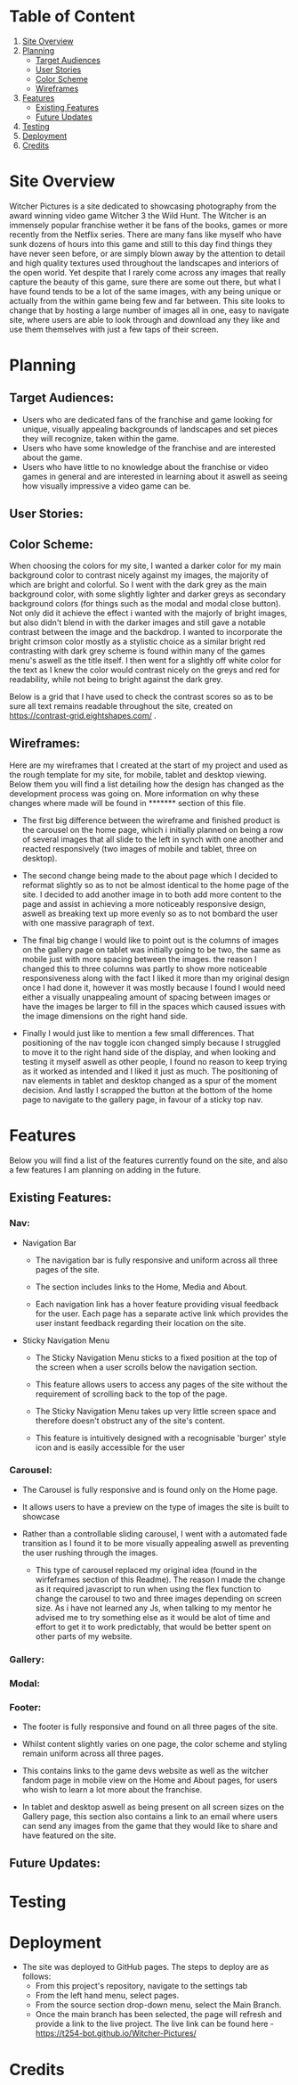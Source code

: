 # Table of Content
1. [Site Overview](#site-overview)
2. [Planning](#planning)
    * [Target Audiences](#target-audiences)
    * [User Stories](#user-stories)
    * [Color Scheme](#color-scheme)
    * [Wireframes](#wireframes)
3. [Features](#features)
    * [Existing Features](#existing-features)
    * [Future Updates](#future-updates)
4. [Testing](#testing)
5. [Deployment](#deployment)
6. [Credits](#credits)


# Site Overview 
Witcher Pictures is a site dedicated to showcasing photography from the award winning video game Witcher 3 the Wild Hunt. The Witcher is an immensely popular franchise wether it be fans of the books, games or more recently from the Netflix series. There are many fans like myself who have sunk dozens of hours into this game and still to this day find things they have never seen before, or are simply blown away by the attention to detail and high quality textures used throughout the landscapes and interiors of the open world. Yet despite that I rarely come across any images that really capture the beauty of this game, sure there are some out there, but what I have found tends to be a lot of the same images, with any being unique or actually from the within game being few and far between. This site looks to change that by hosting a large number of images all in one, easy to navigate site, where users are able to look through and download any they like and use them themselves with just a few taps of their screen.

# Planning 

## Target Audiences:
* Users who are dedicated fans of the franchise and game looking for unique, visually appealing backgrounds of landscapes and set pieces they will recognize, taken within the game.
* Users who have some knowledge of the franchise and are interested about the game.
* Users who have little to no knowledge about the franchise or video games in general and are interested in learning about it aswell as seeing how visually impressive a video game can be.
## User Stories:


## Color Scheme:

When choosing the colors for my site, I wanted a darker color for my main background color to contrast nicely against my images, the majority of which are bright and colorful. So I went with the dark grey as the main background color, with some slightly lighter and darker greys as secondary background colors (for things such as the modal and modal close button). Not only did it achieve the effect i wanted with the majorly of bright images, but also didn't blend in with the darker images and still gave a notable contrast between the image and the backdrop. I wanted to incorporate the bright crimson color mostly as a stylistic choice as a similar bright red contrasting with dark grey scheme is found within many of the games menu's aswell as the title itself. I then went for a slightly off white color for the text as I knew the color would contrast nicely on the greys and red for readability, while not being to bright against the dark grey.

Below is a grid that I have used to check the contrast scores so as to be sure all text remains readable throughout the site, created on https://contrast-grid.eightshapes.com/ .

## Wireframes:

Here are my wireframes that I created at the start of my project and used as the rough template for my site, for mobile, tablet and desktop viewing. Below them you will find a list detailing how the design has changed as the development process was going on. More information on why these changes where made will be found in ******* section of this file.


* The first big difference between the wireframe and finished product is the carousel on the home page, which i initially planned on being a row of several images that all slide to the left in synch with one another and reacted responsively (two images of mobile and tablet, three on desktop).

* The second change being made to the about page which I decided to reformat slightly so as to not be almost identical to the home page of the site. I decided to add another image in to both add more content to the page and assist in achieving a more noticeably responsive design, aswell as breaking text up more evenly so as to not bombard the user with one massive paragraph of text.

* The final big change I would like to point out is the columns of images on the gallery page on tablet was initially going to be two, the same as mobile just with more spacing between the images. the reason I changed this to three columns was partly to show more noticeable responsiveness along with the fact I liked it more than my original design once I had done it, however it was mostly because I found I would need either a visually unappealing amount of spacing between images or have the images be larger to fill in the spaces which caused issues with the image dimensions on the right hand side.

* Finally I would just like to mention a few small differences. That positioning of the nav toggle icon changed simply because I struggled to move it to the right hand side of the display, and when looking and testing it myself aswell as other people, I found no reason to keep trying as it worked as intended and I liked it just as much. The positioning of nav elements in tablet and desktop changed as a spur of the moment decision. And lastly I scrapped the button at the bottom of the home page to navigate to the gallery page, in favour of a sticky top nav.

# Features

Below you will find a list of the features currently found on the site, and also a few features I am planning on adding in the future.

## Existing Features:

### Nav:
* Navigation Bar

    * The navigation bar is fully responsive and uniform across all three pages of the site.

    * The section includes links to the Home, Media and About.

    * Each navigation link has a hover feature providing visual feedback for the user. Each page has a separate active link which provides the user instant feedback regarding their location on the site.



* Sticky Navigation Menu

    * The Sticky Navigation Menu sticks to a fixed position at the top of the screen when a user scrolls below the navigation section.

    * This feature allows users to access any pages of the site without the requirement of scrolling back to the top of the page.

    * The Sticky Navigation Menu takes up very little screen space and therefore doesn't obstruct any of the site's content.

    * This feature is intuitively designed with a recognisable 'burger' style icon and is easily accessible for the user

### Carousel:
    
* The Carousel is fully responsive and is found only on the Home page.

* It allows users to have a preview on the type of images the site is built to showcase

* Rather than a controllable sliding carousel, I went with a automated fade transition as I found it to be more visually appealing aswell as preventing the user rushing through the images.

    * This type of carousel replaced my original idea (found in the wirfeframes section of this Readme). The reason I made the change as it required javascript to run when using the flex function to change the carousel to two and three images depending on screen size. As i have not learned any Js, when talking to my mentor he advised me to try something else as it would be alot of time and effort to get it to work predictably, that would be better spent on other parts of my website.

### Gallery:

### Modal:

### Footer:

* The footer is fully responsive and found on all three pages of the site.

* Whilst content slightly varies on one page, the color scheme and styling remain uniform across all three pages.

* This contains links to the game devs website as well as the witcher fandom page in mobile view on the Home and About pages, for users who wish to learn a lot more about the franchise.

* In tablet and desktop aswell as being present on all screen sizes on the Gallery page, this section also contains a link to an email where users can send any images from the game that they would like to share and have  featured on the site.

## Future Updates:

# Testing

# Deployment

* The site was deployed to GitHub pages. The steps to deploy are as follows:
    * From this project's repository, navigate to the settings tab
    * From the left hand menu, select pages.
    * From the source section drop-down menu, select the Main Branch.
    * Once the main branch has been selected, the page will refresh and provide a link to the live project.
The live link can be found here - https://t254-bot.github.io/Witcher-Pictures/

# Credits

